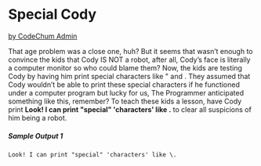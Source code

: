 # Special Cody
<u>by CodeChum Admin</u>

That age problem was a close one, huh? But it seems that wasn’t enough to convince the kids that Cody IS NOT a robot, after all, Cody’s face is literally a computer monitor so who could blame them? Now, the kids are testing Cody by having him print special characters like " and \. They assumed that Cody wouldn’t be able to print these special characters if he functioned under a computer program but lucky for us, The Programmer anticipated something like this, remember? To teach these kids a lesson, have Cody print <b>Look! I can print "special" 'characters' like \.</b> to clear all suspicions of him being a robot.

##### Sample Output 1

```
Look! I can print "special" 'characters' like \.
```